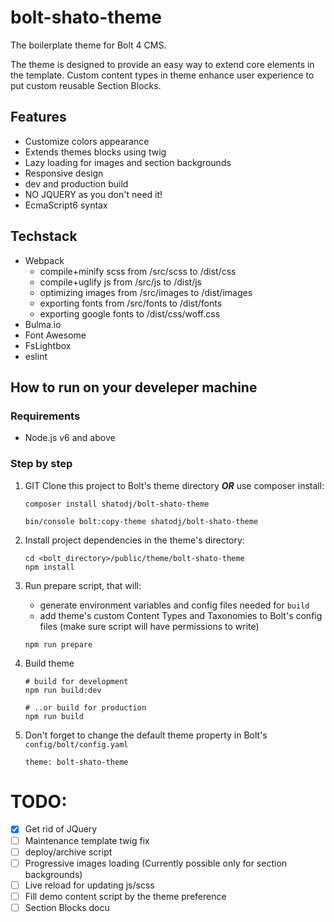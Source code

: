 # bolt-shato-theme
The boilerplate theme for Bolt 4 CMS.

The theme is designed to provide an easy way to extend core elements in the template. Custom content types in theme enhance user experience to put custom reusable Section Blocks.

## Features
- Customize colors appearance
- Extends themes blocks using twig
- Lazy loading for images and section backgrounds
- Responsive design
- dev and production build
- NO JQUERY as you don't need it!
- EcmaScript6 syntax

## Techstack
- Webpack
    - compile+minify scss from /src/scss to /dist/css
    - compile+uglify js from /src/js to /dist/js
    - optimizing images from /src/images to /dist/images
    - exporting fonts from /src/fonts to /dist/fonts
    - exporting google fonts to /dist/css/woff.css
- Bulma.io
- Font Awesome
- FsLightbox
- eslint

## How to run on your develeper machine

### Requirements
- Node.js v6 and above

### Step by step

1. GIT Clone this project to Bolt's theme directory ***OR*** use composer install:

    ```
    composer install shatodj/bolt-shato-theme

    bin/console bolt:copy-theme shatodj/bolt-shato-theme
    ```

1. Install project dependencies in the theme's directory:

    ```
    cd <bolt_directory>/public/theme/bolt-shato-theme
    npm install 
    ```

1. Run prepare script, that will:
    - generate environment variables and config files needed for `build`
    - add theme's custom Content Types and Taxonomies to Bolt's config files (make sure script will have permissions to write)

    ```
    npm run prepare
    ```

1. Build theme

    ```
    # build for development
    npm run build:dev

    # ..or build for production
    npm run build
    ```

 1. Don't forget to change the default theme property in Bolt's `config/bolt/config.yaml`

    ```
    theme: bolt-shato-theme
    ```

# TODO:
- [x] Get rid of JQuery
- [ ] Maintenance template twig fix
- [ ] deploy/archive script
- [ ] Progressive images loading (Currently possible only for section backgrounds)
- [ ] Live reload for updating js/scss
- [ ] Fill demo content script by the theme preference
- [ ] Section Blocks docu
